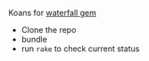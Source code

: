 Koans for [waterfall gem](https://github.com/apneadiving/waterfall)

- Clone the repo
- bundle
- run `rake` to check current status